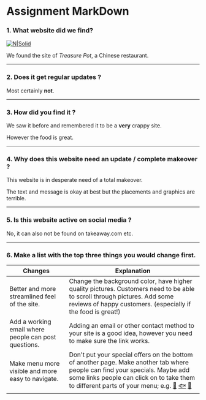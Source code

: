 # Assignment MarkDown

### 1. What website did we find?
[![N|Solid](http://www.treasure-pot.be/Afbeeldingen/head.jpg)]( http://www.treasure-pot.be/)

We found the site of *Treasure Pot*, a Chinese restaurant.

___

### 2. Does it get regular updates ?

Most certainly **not**.

___

### 3. How did you find it ?
We saw it before and remembered it to be a **very** crappy site.

However the food is great.

___

### 4. Why does this website need an update / complete makeover ?
This website is in desperate need of a total makeover. 

The text and message is okay at best but the placements and graphics are terrible. 

___

### 5. Is this website active on social media ?
No, it can also not be found on takeaway.com etc.

___

### 6. Make a list with the top three things you would change first.

Changes | Explanation
------------ | -------------
Better and more streamlined feel of the site. | Change the background color, have higher quality pictures. Customers need to be able to scroll through pictures. Add some reviews of happy customers. (especially if the food is great!)
Add a working email where people can post questions. | Adding an email or other contact method to your site is a good idea, however you need to make sure the link works.
Make menu more visible and more easy to navigate. | Don't put your special offers on the bottom of another page. Make another tab where people can find your specials. Maybe add some links people can click on to take them to different parts of your menu; e.g. [:tea:](http://www.treasure-pot.be/menu.htm) [:fish:](http://www.treasure-pot.be/menu.htm) [:rooster:](http://www.treasure-pot.be/menu.htm)


